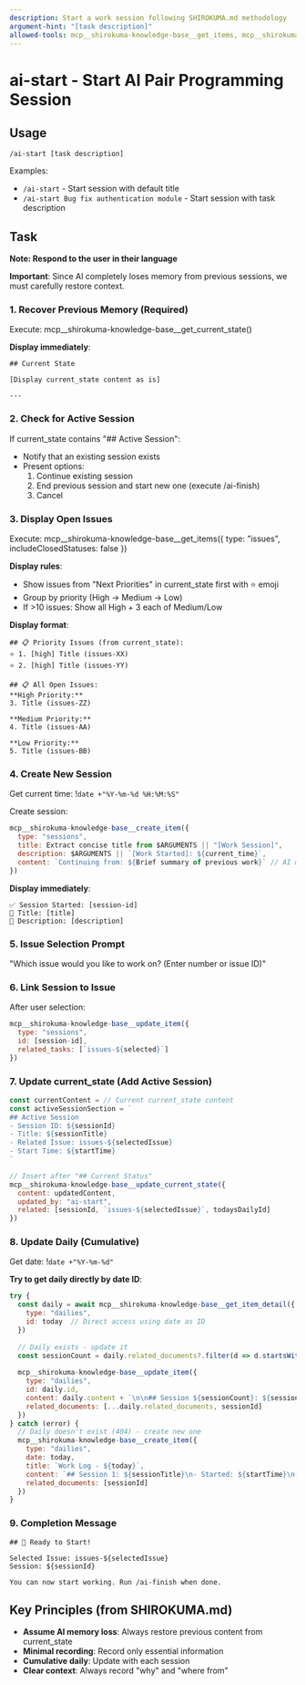 ```yaml
---
description: Start a work session following SHIROKUMA.md methodology
argument-hint: "[task description]"
allowed-tools: mcp__shirokuma-knowledge-base__get_items, mcp__shirokuma-knowledge-base__create_item, mcp__shirokuma-knowledge-base__get_current_state, mcp__shirokuma-knowledge-base__update_item, mcp__shirokuma-knowledge-base__update_current_state, mcp__shirokuma-knowledge-base__get_item_detail, Bash(date:*)
---
```


# ai-start - Start AI Pair Programming Session

## Usage
```
/ai-start [task description]
```

Examples:
- `/ai-start` - Start session with default title
- `/ai-start Bug fix authentication module` - Start session with task description

## Task

**Note: Respond to the user in their language**

**Important**: Since AI completely loses memory from previous sessions, we must carefully restore context.

### 1. Recover Previous Memory (Required)
Execute: mcp__shirokuma-knowledge-base__get_current_state()

**Display immediately**:
```
## Current State

[Display current_state content as is]

---
```

### 2. Check for Active Session
If current_state contains "## Active Session":
- Notify that an existing session exists
- Present options:
  1. Continue existing session
  2. End previous session and start new one (execute /ai-finish)
  3. Cancel

### 3. Display Open Issues
Execute: mcp__shirokuma-knowledge-base__get_items({ 
  type: "issues", 
  includeClosedStatuses: false 
})

**Display rules**:
- Show issues from "Next Priorities" in current_state first with ⭐ emoji
- Group by priority (High → Medium → Low)
- If >10 issues: Show all High + 3 each of Medium/Low

**Display format**:
```
## 📋 Priority Issues (from current_state):
⭐ 1. [high] Title (issues-XX)
⭐ 2. [high] Title (issues-YY)

## 📋 All Open Issues:
**High Priority:**
3. Title (issues-ZZ)

**Medium Priority:**
4. Title (issues-AA)

**Low Priority:**
5. Title (issues-BB)
```

### 4. Create New Session
Get current time: !`date +"%Y-%m-%d %H:%M:%S"`

Create session:
```javascript
mcp__shirokuma-knowledge-base__create_item({
  type: "sessions",
  title: Extract concise title from $ARGUMENTS || "[Work Session]",
  description: $ARGUMENTS || `[Work Started]: ${current_time}`,
  content: `Continuing from: ${Brief summary of previous work}` // AI memory aid
})
```

**Display immediately**:
```
✅ Session Started: [session-id]
📝 Title: [title]
📝 Description: [description]
```

### 5. Issue Selection Prompt
"Which issue would you like to work on? (Enter number or issue ID)"

### 6. Link Session to Issue
After user selection:
```javascript
mcp__shirokuma-knowledge-base__update_item({
  type: "sessions",
  id: [session-id],
  related_tasks: [`issues-${selected}`]
})
```

### 7. Update current_state (Add Active Session)
```javascript
const currentContent = // Current current_state content
const activeSessionSection = `
## Active Session
- Session ID: ${sessionId}
- Title: ${sessionTitle}
- Related Issue: issues-${selectedIssue}
- Start Time: ${startTime}
`

// Insert after "## Current Status"
mcp__shirokuma-knowledge-base__update_current_state({
  content: updatedContent,
  updated_by: "ai-start",
  related: [sessionId, `issues-${selectedIssue}`, todaysDailyId]
})
```

### 8. Update Daily (Cumulative)
Get date: !`date +"%Y-%m-%d"`

**Try to get daily directly by date ID**:
```javascript
try {
  const daily = await mcp__shirokuma-knowledge-base__get_item_detail({ 
    type: "dailies", 
    id: today  // Direct access using date as ID
  })
  
  // Daily exists - update it
  const sessionCount = daily.related_documents?.filter(d => d.startsWith('sessions-')).length + 1
  
  mcp__shirokuma-knowledge-base__update_item({
    type: "dailies",
    id: daily.id,
    content: daily.content + `\n\n## Session ${sessionCount}: ${sessionTitle}\n- Started: ${startTime}\n- Related: ${selectedIssue}`,
    related_documents: [...daily.related_documents, sessionId]
  })
} catch (error) {
  // Daily doesn't exist (404) - create new one
  mcp__shirokuma-knowledge-base__create_item({
    type: "dailies",
    date: today,
    title: `Work Log - ${today}`,
    content: `## Session 1: ${sessionTitle}\n- Started: ${startTime}\n- Related: ${selectedIssue}`,
    related_documents: [sessionId]
  })
}
```

### 9. Completion Message
```
## 🚀 Ready to Start!

Selected Issue: issues-${selectedIssue}
Session: ${sessionId}

You can now start working. Run /ai-finish when done.
```

## Key Principles (from SHIROKUMA.md)
- **Assume AI memory loss**: Always restore previous content from current_state
- **Minimal recording**: Record only essential information
- **Cumulative daily**: Update with each session
- **Clear context**: Always record "why" and "where from"